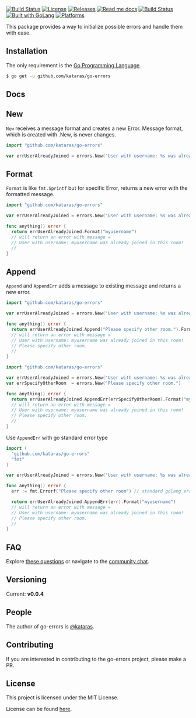 <a href="https://travis-ci.org/kataras/go-errors"><img src="https://img.shields.io/travis/kataras/go-errors.svg?style=flat-square" alt="Build Status"></a>
<a href="https://github.com/kataras/go-errors/blob/master/LICENSE"><img src="https://img.shields.io/badge/%20license-MIT%20%20License%20-E91E63.svg?style=flat-square" alt="License"></a>
<a href="https://github.com/kataras/go-errors/releases"><img src="https://img.shields.io/badge/%20release%20-%20v0.0.4-blue.svg?style=flat-square" alt="Releases"></a>
<a href="#docs"><img src="https://img.shields.io/badge/%20docs-reference-5272B4.svg?style=flat-square" alt="Read me docs"></a>
<a href="https://kataras.rocket.chat/channel/go-errors"><img src="https://img.shields.io/badge/%20community-chat-00BCD4.svg?style=flat-square" alt="Build Status"></a>
<a href="https://golang.org"><img src="https://img.shields.io/badge/powered_by-Go-3362c2.svg?style=flat-square" alt="Built with GoLang"></a>
<a href="#"><img src="https://img.shields.io/badge/platform-Any--OS-yellow.svg?style=flat-square" alt="Platforms"></a>


This package provides a way to initialize possible errors and handle them with ease.

Installation
------------
The only requirement is the [Go Programming Language](https://golang.org/dl).

```bash
$ go get -u github.com/kataras/go-errors
```


Docs
------------

## New

`New` receives a message format and creates a new Error. Message format, which is created with .New, is never changes.

```go
import "github.com/kataras/go-errors"

var errUserAlreadyJoined = errors.New("User with username: %s was already joined in this room!")
```

## Format

`Format` is like `fmt.Sprintf` but for specific Error, returns a new error with the formatted message.


```go
import "github.com/kataras/go-errors"

var errUserAlreadyJoined = errors.New("User with username: %s was already joined in this room!")

func anything() error {
  return errUserAlreadyJoined.Format("myusername")
  // will return an error with message =
  // User with username: myusername was already joined in this room!
  //
}

```

## Append

`Append` and `AppendErr` adds a message to existing message and returns a new error.

```go
import "github.com/kataras/go-errors"

var errUserAlreadyJoined = errors.New("User with username: %s was already joined in this room!")

func anything() error {
  return errUserAlreadyJoined.Append("Please specify other room.").Format("myusername")
  // will return an error with message =
  // User with username: myusername was already joined in this room!
  // Please specify other room.
  //
}
```
```go
import "github.com/kataras/go-errors"

var errUserAlreadyJoined = errors.New("User with username: %s was already joined in this room!")
var errSpecifyOtherRoom  = errors.New("Please specify other room.")

func anything() error {
  return errUserAlreadyJoined.AppendErr(errSpecifyOtherRoom).Format("myusername")
  // will return an error with message =
  // User with username: myusername was already joined in this room!
  // Please specify other room.
  //
}

```

Use `AppendErr` with go standard error type

```go
import (
  "github.com/kataras/go-errors"
  "fmt"
)

var errUserAlreadyJoined = errors.New("User with username: %s was already joined in this room!")

func anything() error {
  err := fmt.Errorf("Please specify other room") // standard golang error

  return errUserAlreadyJoined.AppendErr(err).Format("myusername")
  // will return an error with message =
  // User with username: myusername was already joined in this room!
  // Please specify other room.
  //
}

```

FAQ
------------
Explore [these questions](https://github.com/kataras/go-errors/issues?go-errors=label%3Aquestion) or navigate to the [community chat][Chat].

Versioning
------------

Current: **v0.0.4**



People
------------
The author of go-errors is [@kataras](https://github.com/kataras).

Contributing
------------
If you are interested in contributing to the go-errors project, please make a PR.

License
------------

This project is licensed under the MIT License.

License can be found [here](LICENSE).

[Travis Widget]: https://img.shields.io/travis/kataras/go-errors.svg?style=flat-square
[Travis]: http://travis-ci.org/kataras/go-errors
[License Widget]: https://img.shields.io/badge/license-MIT%20%20License%20-E91E63.svg?style=flat-square
[License]: https://github.com/kataras/go-errors/blob/master/LICENSE
[Release Widget]: https://img.shields.io/badge/release-v0.0.4-blue.svg?style=flat-square
[Release]: https://github.com/kataras/go-errors/releases
[Chat Widget]: https://img.shields.io/badge/community-chat-00BCD4.svg?style=flat-square
[Chat]: https://kataras.rocket.chat/channel/go-errors
[ChatMain]: https://kataras.rocket.chat/channel/go-errors
[ChatAlternative]: https://gitter.im/kataras/go-errors
[Report Widget]: https://img.shields.io/badge/report%20card-A%2B-F44336.svg?style=flat-square
[Report]: http://goreportcard.com/report/kataras/go-errors
[Documentation Widget]: https://img.shields.io/badge/documentation-reference-5272B4.svg?style=flat-square
[Documentation]: https://www.gitbook.com/book/kataras/go-errors/details
[Language Widget]: https://img.shields.io/badge/powered_by-Go-3362c2.svg?style=flat-square
[Language]: http://golang.org
[Platform Widget]: https://img.shields.io/badge/platform-Any--OS-gray.svg?style=flat-square
